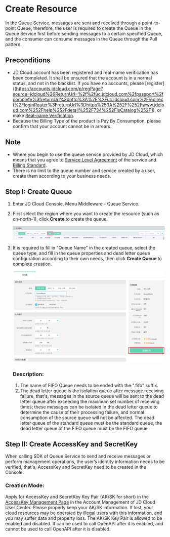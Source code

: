 # Create Resource

In the Queue Service, messages are sent and received through a point-to-point Queue, therefore, the user is required to create the Queue in the Queue Service first before sending messages to a certain specified Queue, and the consumer can consume messages in the Queue through the Pull pattern.

## Preconditions

- JD Cloud account has been registered and real-name verification has been completed. It shall be ensured that the account is in a normal status, and not in the blacklist. If you have no accounts, please [register]((https://accounts.jdcloud.com/p/regPage?source=jdcloud%26ReturnUrl=%2f%2fuc.jdcloud.com%2fpassport%2fcomplete%3freturnUrl%3dhttp%3A%2F%2Fuc.jdcloud.com%2Fredirect%2FloginRouter%3FreturnUrl%3Dhttps%253A%252F%252Fwww.jdcloud.com%252Fhelp%252Fdetail%252F734%252FisCatalog%252F1), or make [Real-name Verification](https://uc.jdcloud.com/account/certify).
- Because the Billing Type of the product is Pay By Consumption, please confirm that your account cannot be in arrears.

## Note

- Where you begin to use the queue service provided by JD Cloud, which means that you agree to [Service Level Agreement](https://docs.jdcloud.com/en/product-service-agreement/queue-service-terms-of-service) of the service and [Billing Standard](../Pricing/Price-Overview.md).
- There is no limit to the queue number and service created by a user, create them according to your business needs.

## Step I: Create Queue

1. Enter JD Cloud Console, Menu Middleware - Queue Service.

2. First select the region where you want to create the resource (such as cn-north-1), click **Create** to create the queue.

   ![新建](../../../../image/Internet-Middleware/Queue-Service/入门指南-01.png)

3. It is required to fill in "Queue Name" in the created queue, select the queue type, and fill in the queue properties and dead letter queue configuration according to their own needs, then click **Create Queue** to complete creation.

   ![新建队列](../../../../image/Internet-Middleware/Queue-Service/入门指南-02.png)

   ### Description:

   1. The name of FIFO Queue needs to be ended with the ".fifo" suffix.
   2. The dead letter queue is the isolation queue after message receiving failure, that's, messages in the source queue will be sent to the dead letter queue after exceeding the maximum set number of receiving times; these messages can be isolated in the dead letter queue to determine the cause of their processing failure, and normal consumption of the source queue will not be affected. The dead letter queue of the standard queue must be the standard queue, the dead letter queue of the FIFO queue must be the FIFO queue.



## Step II: Create AccessKey and SecretKey

When calling SDK of Queue Service to send and receive messages or perform management operations, the user’s identity information needs to be verified, that's, AccessKey and SecretKey need to be created in the Console.

### Creation Mode:

Apply for AccessKey and SecretKey Key Pair (AK/SK for short) in the [AccessKey Management Page](https://uc.jdcloud.com/account/accesskey) in the Account Management of JD Cloud User Center.
Please properly keep your AK/SK information. If lost, your cloud resources may be operated by illegal users with this information, and you may suffer data and property loss. The AK/SK Key Pair is allowed to be enabled and disabled. It can be used to call OpenAPI after it is enabled, and cannot be used to call OpenAPI after it is disabled.
